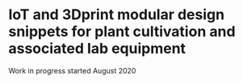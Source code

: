 # IoT and 3Dprint modular design snippets for plant cultivation and associated lab equipment

Work in progress started August 2020 
